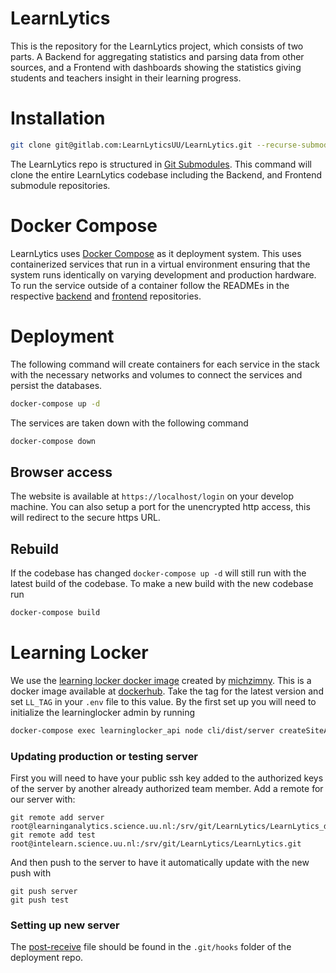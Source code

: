 # LearnLytics

This is the repository for the LearnLytics project, which consists of two parts. A Backend for aggregating statistics and parsing data from other sources, and a Frontend with dashboards showing the statistics giving students and teachers insight in their learning progress.

# Installation
```sh
git clone git@gitlab.com:LearnLyticsUU/LearnLytics.git --recurse-submodules
```
The LearnLytics repo is structured in [Git Submodules](https://git-scm.com/book/en/v2/Git-Tools-Submodules). This command will clone the entire LearnLytics codebase including the Backend, and Frontend submodule repositories.

# Docker Compose

LearnLytics uses [Docker Compose](https://docs.docker.com/compose/) as it deployment system. This uses containerized services that run in a virtual environment ensuring that the system runs identically on varying development and production hardware. To run the service outside of a container follow the READMEs in the respective [backend](https://github.com/BenEdV/UGuide_backend) and [frontend](https://github.com/BenEdV/UGuide_frontend) repositories.

# Deployment
The following command will create containers for each service in the stack with the necessary networks and volumes to connect the services and persist the databases.
```sh
docker-compose up -d
```
The services are taken down with the following command
```sh
docker-compose down
```

## Browser access
The website is available at `https://localhost/login` on your develop machine. You can also setup a port for the unencrypted http access, this will redirect to the secure https URL.

## Rebuild
If the codebase has changed `docker-compose up -d` will still run with the latest build of the codebase. To make a new build with the new codebase run
```sh
docker-compose build
```

# Learning Locker
We use the [learning locker docker image](https://github.com/michzimny/learninglocker2-docker) created by [michzimny](https://github.com/michzimny). This is a docker image available at [dockerhub](https://hub.docker.com/r/michzimny/learninglocker2-app). Take the tag for the latest version and set `LL_TAG` in your `.env` file to this value. By the first set up you will need to initialize the learninglocker admin by running
```sh
docker-compose exec learninglocker_api node cli/dist/server createSiteAdmin [email] [organisation] [password]
```

### Updating production or testing server
First you will need to have your public ssh key added to the authorized keys of the server by another already authorized team member. Add a remote for our server with:
```
git remote add server root@learninganalytics.science.uu.nl:/srv/git/LearnLytics/LearnLytics_deployment.git
git remote add test root@intelearn.science.uu.nl:/srv/git/LearnLytics/LearnLytics.git
```
And then push to the server to have it automatically update with the new push with
```
git push server
git push test
```

### Setting up new server
The [post-receive](post-receive) file should be found in the `.git/hooks` folder of the deployment repo.
